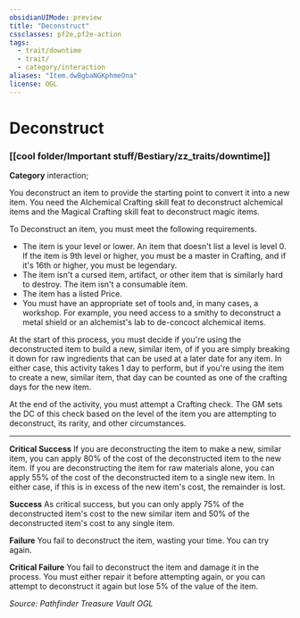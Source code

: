 ```yaml
---
obsidianUIMode: preview
title: "Deconstruct"
cssclasses: pf2e,pf2e-action
tags:
  - trait/downtime
  - trait/
  - category/interaction
aliases: "Item.dwBgbaNGKphmeOna"
license: OGL
---
```

# Deconstruct

### [[cool folder/Important stuff/Bestiary/zz_traits/downtime]]

**Category** interaction; 




You deconstruct an item to provide the starting point to convert it into a new item. You need the Alchemical Crafting skill feat to deconstruct alchemical items and the Magical Crafting skill feat to deconstruct magic items.

To Deconstruct an item, you must meet the following requirements.

*   The item is your level or lower. An item that doesn't list a level is level 0. If the item is 9th level or higher, you must be a master in Crafting, and if it's 16th or higher, you must be legendary.
*   The item isn't a cursed item, artifact, or other item that is similarly hard to destroy. The item isn't a consumable item.
*   The item has a listed Price.
*   You must have an appropriate set of tools and, in many cases, a workshop. For example, you need access to a smithy to deconstruct a metal shield or an alchemist's lab to de-concoct alchemical items.

At the start of this process, you must decide if you're using the deconstructed item to build a new, similar item, of if you are simply breaking it down for raw ingredients that can be used at a later date for any item. In either case, this activity takes 1 day to perform, but if you're using the item to create a new, similar item, that day can be counted as one of the crafting days for the new item.

At the end of the activity, you must attempt a Crafting check. The GM sets the DC of this check based on the level of the item you are attempting to deconstruct, its rarity, and other circumstances.

* * *

**Critical Success** If you are deconstructing the item to make a new, similar item, you can apply 80% of the cost of the deconstructed item to the new item. If you are deconstructing the item for raw materials alone, you can apply 55% of the cost of the deconstructed item to a single new item. In either case, if this is in excess of the new item's cost, the remainder is lost.

**Success** As critical success, but you can only apply 75% of the deconstructed item's cost to the new similar item and 50% of the deconstructed item's cost to any single item.

**Failure** You fail to deconstruct the item, wasting your time. You can try again.

**Critical Failure** You fail to deconstruct the item and damage it in the process. You must either repair it before attempting again, or you can attempt to deconstruct it again but lose 5% of the value of the item.

*Source: Pathfinder Treasure Vault*
*OGL*